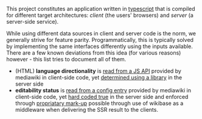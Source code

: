 This project constitutes an application written in [typescript](./typescript.md) that is compiled for different target architectures: _client_ (the users' browsers) and _server_ (a server-side service).

While using different data sources in client and server code is the norm, we generally strive for feature parity. Programmatically, this is typically solved by implementing the same interfaces differently using the inputs available. There are a few known deviations from this idea (for various reasons) however - this list tries to document all of them.

* (HTML) **language directionality** is [read from a JS API](../src/client/data-access/UlsLanguageRepository.ts) provided by mediawiki in client-side code, yet [determined using a library](../src/server/data-access/ContentLanguagesLanguageRepo.ts) in the server side
* **editability status** is [read from a config entry](../src/client-entry.ts) provided by mediawiki in client-side code, yet [hard coded true](../src/src/server-entry.ts) in the server side and enforced through [propriatary mark-up](../src/components/Sectionedit.vue) possible through use of wikibase as a middleware when delivering the SSR result to the clients.

